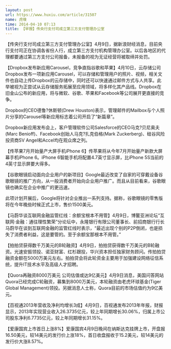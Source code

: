 ```yaml
---
layout: post
url: https://www.huxiu.com/article/31507
name: 虎嗅
time: 2014-04-10 07:13
title: 【早报】传央行支付司成立第三方支付管理办公室
---
```

【传央行支付司成立第三方支付管理办公室】4月9日，据新浪财经消息，目前央行支付司正在协调各省份人行，成立第三方支付机构管理办公室。以后各地区的代理都要通过第三方支付公司报备，未报备的视为无证经营将被取缔并处罚。

【Dropbox发布新应用Carousel，竞争直指谷歌和苹果】4月10日，云存储公司Dropbox发布一项新应用Carousel，可以存储和管理用户的照片、视频，相关文件也自动上传Dropbox的云存储中，同时还可以快速通过邮件方式与人共享。此举被视为正尝试从云存储服务拓展至应用领域，将多样化其产品线。Dropbox在旧金山公布的新应用，将与微软、谷歌、苹果和Facebook等公司展开更直接的竞争。

Dropbox的CEO德鲁?休斯顿(Drew Houston)表示，管理邮件的Mailbox与个人照片分享的Carousel等新应用标志着公司开启了“新篇章”。

Dropbox新应用发布会上，客户管理软件公司Salesforce的CEO马克?贝尼奥夫(Marc Benioff)、Facebook创始人马克?扎克伯格(Mark Zuckerberg)、硅谷风险投资商SV Angel和Accel均在观众席之列。

【传苹果7月开始量产大屏手机iPhone 6】传苹果将从今年7月开始量产新款大屏幕手机iPhone 6。iPhone 6智能手机将配置4.7英寸显示屏，比iPhone 5S当前的4英寸显示屏要大得多。

【谷歌眼镜启动面向企业用户的新项目】Google最近改变了自家的可穿戴设备谷歌眼镜的推广方向，从一般消费者开始向企业用户推广。而且从目前看来，谷歌眼镜也确实在企业中推广的更迅速。

此项计划开展后，Google将针对企业推出一系列支持。据称，谷歌眼镜的零售版将在今年晚些时候正式上市，售价1500美元。

【马蔚华谈互联网金融监管红线：余额宝根本不用管】4月9日，博鳌亚洲论坛“互联网·金融：通往理性繁荣”分论坛中，永隆银行有限公司董事长、前招商银行行长马蔚华在谈到互联网金融的监管红线时表示，“最近出现个别的P2P倒闭，也是损失了消费者利益，这是要管的。至于余额宝那根本不用管。”

【拍拍贷获得数千万美元的B轮融资】4月9日，拍拍贷获得数千万美元的B轮融资。光速安振领投、诺亚财富、红杉跟投，华兴资本担任独家财务顾问。传拍拍贷融资金额在5000万美元左右。拍拍贷会将此轮资金主要用于加强建设网络征信系统，提升IT技术水平及高级人才招聘。

【Quora再融资8000万美元 公司估值或达9亿美元】4月9日消息，美国问答网站Quora已经完成C轮融资，募集到8000万美元，本轮融资由老虎环球基金(Tiger Global Management)领投。另据消息人士称，Quora目前的市场估值约为9亿美元。

【百视通2013年营收及净利均增长3成】4月9日，百视通发布2013年年报，财报显示，2013年实现营业收入26.3735亿元，较上年同期增长30.06%，归属上市公司股东净利6.7735亿元，较上年同期增长31.15%。

【爱康国宾上市首日上涨8%】爱康国宾4月9日晚间在纳斯达克挂牌上市，开盘报16.50美元，较14美元的发行价上涨18%，首日收盘报收于15.2美元，较14美元的发行价大涨8.57%。


